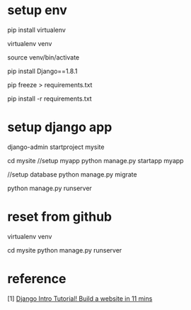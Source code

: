 # setup env

pip install virtualenv

virtualenv venv

source venv/bin/activate

pip install Django==1.8.1

pip freeze > requirements.txt

pip install -r requirements.txt


# setup django app

django-admin startproject mysite

cd mysite 
//setup myapp
python manage.py startapp myapp

//setup database
python manage.py migrate

python manage.py runserver


# reset from github
virtualenv venv

cd mysite 
python manage.py runserver

# reference
[1] [Django Intro Tutorial! Build a website in 11 mins](https://www.youtube.com/watch?v=PqeAvFf_HDI)
